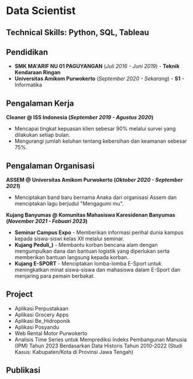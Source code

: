 # Data Scientist
## Technical Skills: Python, SQL, Tableau

## Pendidikan
- **SMK MA'ARIF NU 01 PAGUYANGAN** (_Juli 2016 - Juni 2019_) - **Teknik Kendaraan Ringan**
- **Universitas Amikom Purwokerto** (_September 2020 - Sekarang_) - **S1** - Informatika

## Pengalaman Kerja
**Cleaner @ ISS Indonesia (_September 2019 - Agustus 2020_)**
- Mencapai tingkat kepuasan klien sebesar 90% melalui survei yang dilakukan setiap bulan.
- Mengurangi jumlah keluhan tentang kebersihan dan keamanan sebesar 75%.

## Pengalaman Organisasi
**ASSEM @ Universitas Amikom Purwokerto (_Oktober 2020 - September 2021_)**
- Menciptakan band baru bernama Anaka dari organisasi Assem dan menciptakan lagu berjudul "Mengagumi mu".

**Kujang Banyumas @ Komunitas Mahasiswa Karesidenan Banyumas (_November 2021 - Febuari 2023_)**
- **Seminar Campus Expo** - Memberikan informasi perihal dunia kampus kepada siswa-siswi kelas XII melalui seminar.
- **Kujang Peduli_)** - Membantu korban bencana alam dengan mengumpulkan dana dan bantuan logistik yang diperlukan serta memberikan bantuan langsung kepada korban.
- **Kujang E-SPORT** - Menciptakan lomba-lomba E-Sport untuk meningkatkan minat siswa-siswa dan mahasiswa dalam E-Sport dan menjaring para pemain berbakat.

## Project
- Aplikasi Perpustakaan
- Aplikasi Grocery Apps
- Aplikasi Be_Hidroponik
- Aplikasi Posyandu
- Web Rental Motor Purwokerto
- Analisis Time Series untuk Memprediksi Indeks Pembangunan Manusia (IPM) Tahun 2023 Berdasarkan Data Historis Tahun 2010-2022 (Studi Kasus: Kabupaten/Kota di Provinsi Jawa Tengah)

## Publikasi
